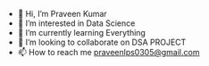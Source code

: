 - 👋 Hi, I’m Praveen Kumar
- 👀 I’m interested in Data Science
- 🌱 I’m currently learning Everything
- 💞️ I’m looking to collaborate on DSA PROJECT
- 📫 How to reach me praveenlps0305@gmail.com

<!---
praveenlps0305/praveenlps0305 is a ✨ special ✨ repository because its `README.md` (this file) appears on your GitHub profile.
You can click the Preview link to take a look at your changes.
--->
